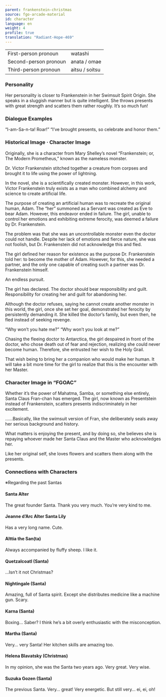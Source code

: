 ```yaml
---
parent: frankenstein-christmas
source: fgo-arcade-material
id: character
language: en
weight: 4
profile: true
translation: "Radiant-Hope-469"
---
```


<table>
  <tr><td>First-person pronoun</td><td>watashi</td></tr>
  <tr><td>Second-person pronoun</td><td>anata / omae</td></tr>
  <tr><td>Third-person pronoun</td><td>aitsu / soitsu</td></tr>
</table>

### Personality

Her personality is closer to Frankenstein in her Swimsuit Spirit Origin. She speaks in a sluggish manner but is quite intelligent. She throws presents with great strength and scatters them rather roughly. It’s so much fun!

### Dialogue Examples

“I-am-Sa-n-ta! Roar!”
“I’ve brought presents, so celebrate and honor them.”

### Historical Image · Character Image

Originally, she is a character from Mary Shelley’s novel “Frankenstein; or, The Modern Prometheus,” known as the nameless monster.

Dr. Victor Frankenstein stitched together a creature from corpses and brought it to life using the power of lightning.

In the novel, she is a scientifically created monster. However, in this work, Victor Frankenstein truly exists as a man who combined alchemy and science to create artificial life.

The purpose of creating an artificial human was to recreate the original human, Adam. The “her” summoned as a Servant was created as Eve to bear Adam. However, this endeavor ended in failure. The girl, unable to control her emotions and exhibiting extreme ferocity, was deemed a failure by Dr. Frankenstein.

The problem was that she was an uncontrollable monster even the doctor could not handle. Despite her lack of emotions and fierce nature, she was not foolish, but Dr. Frankenstein did not acknowledge this and fled.

The girl defined her reason for existence as the purpose Dr. Frankenstein told her: to become the mother of Adam. However, for this, she needed a partner, and the only one capable of creating such a partner was Dr. Frankenstein himself.

An endless pursuit.

The girl has declared. The doctor should bear responsibility and guilt. Responsibility for creating her and guilt for abandoning her.

Although the doctor refuses, saying he cannot create another monster in this world, the girl, once she set her goal, demonstrated her ferocity by persistently demanding it. She killed the doctor’s family, but even then, he fled instead of seeking revenge.

“Why won’t you hate me?”
“Why won’t you look at me?”

Chasing the fleeing doctor to Antarctica, the girl despaired in front of the doctor, who chose death out of fear and rejection, realizing she could never become human. Therefore, she entrusted her wish to the Holy Grail.

That wish being to bring her a companion who would make her human. It will take a bit more time for the girl to realize that this is the encounter with her Master.

### Character Image in “FGOAC”

Whether it’s the power of Mahatma, Samba, or something else entirely, Santa Claus Fran-chan has emerged. The girl, now known as Presentstein instead of Frankenstein, scatters presents indiscriminately in her excitement.

……Basically, like the swimsuit version of Fran, she deliberately seals away her serious background and history.

What matters is enjoying the present, and by doing so, she believes she is repaying whoever made her Santa Claus and the Master who acknowledges her.

Like her original self, she loves flowers and scatters them along with the presents.

### Connections with Characters

※Regarding the past Santas

#### Santa Alter

The great founder Santa.
Thank you very much.
You’re very kind to me.

#### Jeanne d’Arc Alter Santa Lily

Has a very long name.
Cute.

#### Alttia the San(ta)

Always accompanied by fluffy sheep.
I like it.

#### Quetzalcoatl (Santa)

…Isn’t it not Christmas?

#### Nightingale (Santa)

Amazing, full of Santa spirit.
Except she distributes medicine like a machine gun.
Scary.

#### Karna (Santa)

Boxing… Saber?
I think he’s a bit overly enthusiastic with the misconception.

#### Martha (Santa)

Very… very Santa!
Her kitchen skills are amazing too.

#### Helena Blavatsky (Christmas)

In my opinion, she was the Santa two years ago.
Very great. Very wise.

#### Suzuka Gozen (Santa)

The previous Santa. Very… great! Very energetic. But still very… ei, ei, oh!
